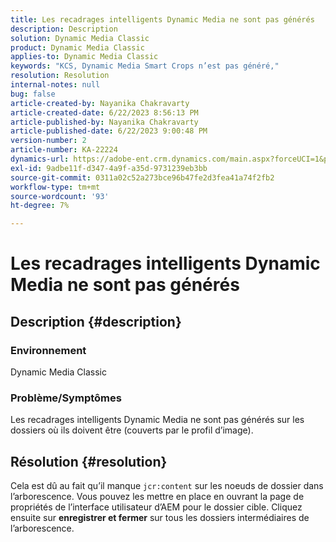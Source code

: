 ```yaml
---
title: Les recadrages intelligents Dynamic Media ne sont pas générés
description: Description
solution: Dynamic Media Classic
product: Dynamic Media Classic
applies-to: Dynamic Media Classic
keywords: "KCS, Dynamic Media Smart Crops n’est pas généré,"
resolution: Resolution
internal-notes: null
bug: false
article-created-by: Nayanika Chakravarty
article-created-date: 6/22/2023 8:56:13 PM
article-published-by: Nayanika Chakravarty
article-published-date: 6/22/2023 9:00:48 PM
version-number: 2
article-number: KA-22224
dynamics-url: https://adobe-ent.crm.dynamics.com/main.aspx?forceUCI=1&pagetype=entityrecord&etn=knowledgearticle&id=31c3c432-3f11-ee11-8f6d-6045bd006d92
exl-id: 9adbe11f-d347-4a9f-a35d-9731239eb3bb
source-git-commit: 0311a02c52a273bce96b47fe2d3fea41a74f2fb2
workflow-type: tm+mt
source-wordcount: '93'
ht-degree: 7%

---
```


# Les recadrages intelligents Dynamic Media ne sont pas générés

## Description {#description}


### Environnement

Dynamic Media Classic

### Problème/Symptômes

Les recadrages intelligents Dynamic Media ne sont pas générés sur les dossiers où ils doivent être (couverts par le profil d’image).


## Résolution {#resolution}


Cela est dû au fait qu’il manque `jcr:content` sur les noeuds de dossier dans l’arborescence. Vous pouvez les mettre en place en ouvrant la page de propriétés de l’interface utilisateur d’AEM pour le dossier cible. Cliquez ensuite sur <b>enregistrer et fermer</b> sur tous les dossiers intermédiaires de l’arborescence.
